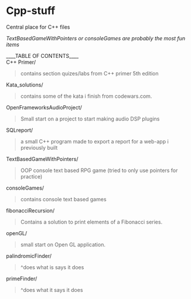 # Cpp-stuff
Central place for C++ files

*TextBasedGameWithPointers or consoleGames are probably the most fun items*

\_\_\_\_TABLE OF CONTENTS\_\_\_\_
<br />
C++ Primer/
<br />
>contains section quizes/labs from C++ primer 5th edition 
  
Kata_solutions/
<br />
>contains some of the kata i finish from codewars.com.
  
OpenFrameworksAudioProject/
<br />
>Small start on a project to start making audio DSP plugins
  
SQLreport/
<br />
>a small C++ program made to export a report for a web-app i previously built
  
TextBasedGameWithPointers/
<br />
>OOP console text based RPG game (tried to only use pointers for practice)
  
consoleGames/
<br />
>contains console text based games
  
fibonacciRecursion/
<br />
>Contains a solution to print elements of a Fibonacci series.
    
openGL/
<br />
>small start on Open GL application.
  
palindromicFinder/
<br />
>^does what is says it does
  
primeFinder/
<br />
>^does what it says it does 

 


